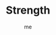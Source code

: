 ---
# basics
title     		 : "Strength"
token					 : 'major-08'
card_type			 : '' # major, minor, court
layout				 : "tarot-card"
author    		 : 'me'
one_liner 		 : "Discipline, boldness, self-discipline, power, vitality"
images				 : ['/assets/images/tarot/rws/rw-major-08.jpg']
keywords			 : ['discipline', 'boldness', 'self-discipline', 'power', 'vitality']
url						 : 'tarot/cards/major-08'
aliases				 : ['strength']

meaning_light  : "Imposing restrictions on yourself for your own benefit. Bringing your passions under the control of reason. Resisting impulses that work against your best interests. Taking bold action."

meaning_shadow : "Indulging weakness, even when you know it will damage your health and happiness. Languishing in addiction. Allowing your instincts to tame and conquer you. Failing to take a stand when necessary."

# more detail
correspondence_suit 				: ""
correspondence_archetype 		: "The Id"
correspondence_hebrew 			: "Theth/Snake/9 or Lamed/Outstretched Arms/30"
correspondence_element 			: ""
correspondence_planet 			: ""
correspondence_astrological : "Leo"
correspondence_mystical 		: "Samson. Hercules. Daniel in the lion’s den. The sinless Christ."
correspondence_story 				: "An event hints at the main character’s hidden strength, which he or she will use (or choose not to use) to resolve the story. Alternatively, a physical or emotional weakness hinders the main character’s progress."

advice_relationships 	 : "You’re in control. You can’t tame others, but you can rein yourself in. Watch for old habits or weaknesses to surface, and use your wits to avoid upcoming pitfalls."

advice_work 					 : "Emotions and distractions can hinder progress. Identify the cause of dissention and take steps to moderate it. Allow people (including yourself) to do what they do best. An objective perspective yields more effective action."

advice_spirituality 	 : "The spirit is willing, but the flesh is weak. Your own willpower may not be strong enough to resist the temptations that come your way. (That’s okay; you’re human.) Turn challenges over to a higher power, and allow yourself to be led."

advice_personal_growth : "Identify problematic habits and unhealthy tendencies, and weigh their overall impact on your life. Consider, too, the value of leaving these behind for healthier options. A good measure of maturity is the ability to forgo immediate gratification to reap benefits later."

advice_fortune_telling : "Your self-control will be tested. A woman will seek to change her partner or lover. You are a strong, capable person."

questions	: ["What role does self-discipline play in your situation?", "What instinctual responses have you been skillfully managing?", "How can I enhance my self-discipline?", "What behaviors tempt me? How can I resist?", "What instincts do I continue to struggle with today?"]

# referenced in the symbols.toml data file
symbols	  : ['8', 'lemniscate', 'lion']

# metadata
suppress_topnav : true
related_cards 	: []

---